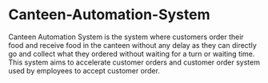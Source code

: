 # Canteen-Automation-System
Canteen Automation System is the system where customers order their food and receive food in the canteen without any delay as they can directly go and collect what they ordered without waiting for a turn or waiting time. This system aims to accelerate customer orders and customer order system used by employees to accept customer order. 
